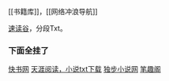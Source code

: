 [[书籍库]]，[[网络冲浪导航]]


[速读谷](https://www.sudugu.com/)，分段Txt。

### 下面全挂了
[快书网](https://www.kuaishu5.com/)
[天涯阅读，小说txt下载](https://www.tianyabook.com/)
[独步小说网](https://www.dbxsc.com/)
[笔趣阁](http://www.xsbiquge.la/)